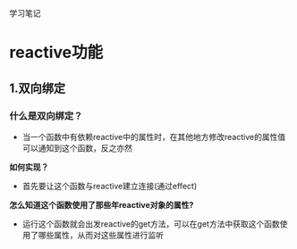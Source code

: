 学习笔记


# reactive功能
## 1.双向绑定
### 什么是双向绑定？
- 当一个函数中有依赖reactive中的属性时，在其他地方修改reactive的属性值可以通知到这个函数，反之亦然
  
**如何实现？**
- 首先要让这个函数与reactive建立连接(通过effect)

**怎么知道这个函数使用了那些年reactive对象的属性?**
- 运行这个函数就会出发reactive的get方法，可以在get方法中获取这个函数使用了哪些属性，从而对这些属性进行监听
